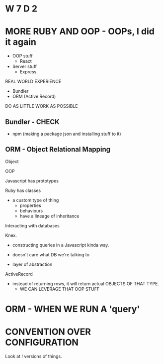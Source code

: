 # W 7 D 2
# MORE RUBY AND OOP - OOPs, I did it again

- OOP stuff
  - React
- Server stuff
  - Express

REAL WORLD EXPERIENCE

- Bundler
- ORM (Active Record)

DO AS LITTLE WORK AS POSSIBLE

## Bundler - CHECK

- npm (making a package json and installing stuff to it)

## ORM - Object Relational Mapping

Object

OOP 

Javascript has prototypes

Ruby has classes

- a custom type of thing
  - properties
  - behaviours
  - have a lineage of inheritance

Interacting with databases

Knex.
- constructing queries in a Javascript kinda way.

- doesn't care what DB we're talking to
- layer of abstraction
  
ActiveRecord
- instead of returning rows, it will return actual OBJECTS OF THAT TYPE.
  - WE CAN LEVERAGE THAT OOP STUFF

# ORM - WHEN WE RUN A 'query'

# CONVENTION OVER CONFIGURATION


Look at ! versions of things.

